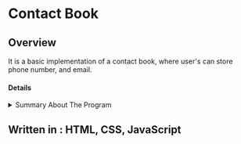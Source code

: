 # Contact Book

## Overview
It is a basic implementation of a contact book, where user's can store phone number, and email. 

#### Details
<details> 
    <summary> 
        Summary About The Program
    </summary>
    <ul>
    <li> The program can store name and phone number </li> 
    <li> The name and phone number gets stored in the local storage of the browser</li>
    <li> The user has a choice to delete the stored number, pressing the delete icon. </li>
    <li> The program however does not care if the name and number's are duplicate.  </li>
    <li> This was created by me to learn the DOM concepts and CSS </li>
    </ul>

## Snapshots
<ul>
<li> View of the program </li>
<img src="/images/mock.png" align="center">
</ul>
</details>
 
## Written in : HTML, CSS, JavaScript
